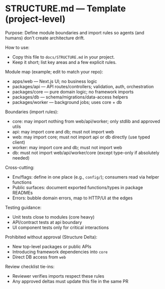 # STRUCTURE.md — Template (project-level)

Purpose: Define module boundaries and import rules so agents (and humans) don’t create architecture drift.

How to use:
- Copy this file to `docs/STRUCTURE.md` in your project.
- Keep it short; list key areas and a few explicit rules.

Module map (example; edit to match your repo):
- apps/web — Next.js UI; no business logic
- packages/api — API routes/controllers; validation, auth, orchestration
- packages/core — pure domain logic; no framework imports
- packages/db — schema/migrations/data-access helpers
- packages/worker — background jobs; uses core + db

Boundaries (import rules):
- core: may import nothing from web/api/worker; only stdlib and approved utils
- api: may import core and db; must not import web
- web: may import core; must not import api or db directly (use typed client)
- worker: may import core and db; must not import web
- db: must not import web/api/worker/core (except type-only if absolutely needed)

Cross-cutting:
- Env/flags: define in one place (e.g., `config/`); consumers read via helper functions
- Public surfaces: document exported functions/types in package READMEs
- Errors: bubble domain errors, map to HTTP/UI at the edges

Testing guidance:
- Unit tests close to modules (core heavy)
- API/contract tests at api boundary
- UI component tests only for critical interactions

Prohibited without approval (Structure Delta):
- New top-level packages or public APIs
- Introducing framework dependencies into `core`
- Direct DB access from `web`

Review checklist tie-ins:
- Reviewer verifies imports respect these rules
- Any approved deltas must update this file in the same PR

